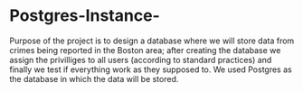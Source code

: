 # Postgres-Instance-

Purpose of the project is to design a database where we will store data from crimes being reported in the Boston area; after creating the database 
we assign the privilliges to all users (according to standard practices) and finally we test if everything work as they supposed to.
We used Postgres as the database in which the data will be stored.

